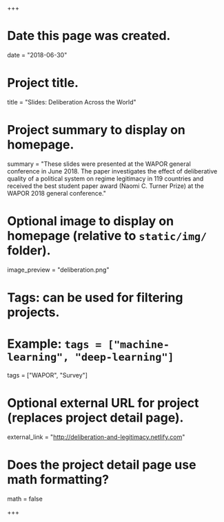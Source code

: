 +++
# Date this page was created.
date = "2018-06-30"

# Project title.
title = "Slides: Deliberation Across the World"

# Project summary to display on homepage.
summary = "These slides were presented at the WAPOR general conference in June 2018. The paper investigates the effect of deliberative quality of a political system on regime legitimacy in 119 countries and received the best student paper award (Naomi C. Turner Prize) at the WAPOR  2018 general conference."

# Optional image to display on homepage (relative to `static/img/` folder).
image_preview = "deliberation.png"

# Tags: can be used for filtering projects.
# Example: `tags = ["machine-learning", "deep-learning"]`
tags = ["WAPOR", "Survey"]

# Optional external URL for project (replaces project detail page).
external_link = "http://deliberation-and-legitimacy.netlify.com"

# Does the project detail page use math formatting?
math = false

+++


